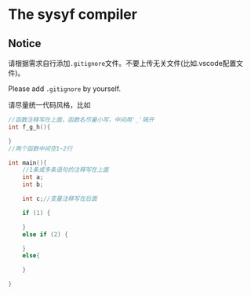 
# The sysyf compiler

## Notice

请根据需求自行添加`.gitignore`文件。不要上传无关文件(比如.vscode配置文件)。

Please add `.gitignore` by yourself.

请尽量统一代码风格，比如
```c
//函数注释写在上面，函数名尽量小写，中间用'_'隔开
int f_g_h(){

}
//两个函数中间空1~2行

int main(){
    //1条或多条语句的注释写在上面
    int a;
    int b;

    int c;//变量注释写在后面

    if (1) {

    }
    else if (2) {

    }
    else{

    }

}
```
